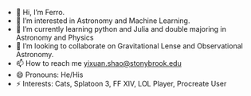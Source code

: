 - 👋 Hi, I’m Ferro.
- 👀 I’m interested in Astronomy and Machine Learning.
- 🌱 I’m currently learning python and Julia and double majoring in Astronomy and Physics
- 💞️ I’m looking to collaborate on Gravitational Lense and Observational Astronomy.
- 📫 How to reach me yixuan.shao@stonybrook.edu
- 😄 Pronouns: He/His
- ⚡ Interests: Cats, Splatoon 3, FF XIV, LOL Player, Procreate User

<!---
FerroYx/FerroYx is a ✨ special ✨ repository because its `README.md` (this file) appears on your GitHub profile.
You can click the Preview link to take a look at your changes.
--->

